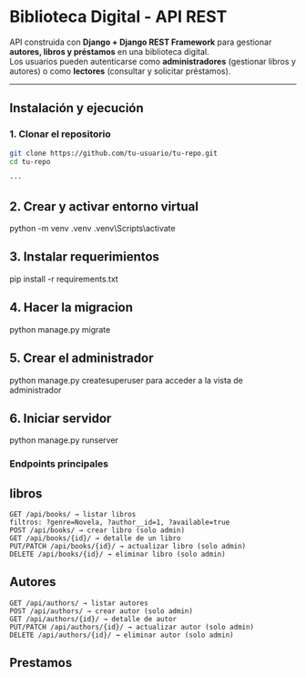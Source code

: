 # Biblioteca Digital - API REST

API construida con **Django + Django REST Framework** para gestionar **autores, libros y préstamos** en una biblioteca digital.  
Los usuarios pueden autenticarse como **administradores** (gestionar libros y autores) o como **lectores** (consultar y solicitar préstamos).

---

## Instalación y ejecución

### 1. Clonar el repositorio
```bash
git clone https://github.com/tu-usuario/tu-repo.git
cd tu-repo

---
```
## 2. Crear y activar entorno virtual 
python -m venv .venv
.venv\Scripts\activate     
## 3. Instalar requerimientos
pip install -r requirements.txt
## 4. Hacer la migracion
python manage.py migrate
## 5. Crear el administrador
python manage.py createsuperuser para acceder a la vista de administrador 
## 6. Iniciar servidor
python manage.py runserver

### Endpoints principales
## libros 
```
GET /api/books/ → listar libros
filtros: ?genre=Novela, ?author__id=1, ?available=true
POST /api/books/ → crear libro (solo admin)
GET /api/books/{id}/ → detalle de un libro
PUT/PATCH /api/books/{id}/ → actualizar libro (solo admin)
DELETE /api/books/{id}/ → eliminar libro (solo admin)
```
## Autores
```
GET /api/authors/ → listar autores
POST /api/authors/ → crear autor (solo admin)
GET /api/authors/{id}/ → detalle de autor
PUT/PATCH /api/authors/{id}/ → actualizar autor (solo admin)
DELETE /api/authors/{id}/ → eliminar autor (solo admin)
```
## Prestamos 



